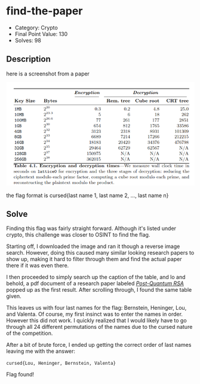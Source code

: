 # find-the-paper

- Category: Crypto
- Final Point Value: 130
- Solves: 98
  
## Description

here is a screenshot from a paper 

![paper](cursedctf.png)

the flag format is cursed{last name 1, last name 2, ..., last name n}

## Solve

Finding this flag was fairly straight forward. Although it's listed under crypto, this challenge was closer to OSINT to find the flag. 

Starting off, I downloaded the image and ran it though a reverse image search. However, doing this caused many similar looking research papers to show up, making it hard to filter through them and find the actual paper there if it was even there. 

I then proceeded to simply search up the caption of the table, and lo and behold, a pdf document of a research paper labeled [*Post-Quantum RSA*](https://cr.yp.to/papers/pqrsa-20170419.pdf) popped up as the first result. After scrolling through, I found the same table given.

This leaves us with four last names for the flag: Bernstein, Heninger, Lou, and Valenta. Of course, my first insinct was to enter the names in order. However this did not work. I quickly realized that I would likely have to go through all 24 different permutations of the names due to the cursed nature of the competition.

After a bit of brute force, I ended up getting the correct order of last names leaving me with the answer:

`cursed{Lou, Heninger, Bernstein, Valenta}`

Flag found!
